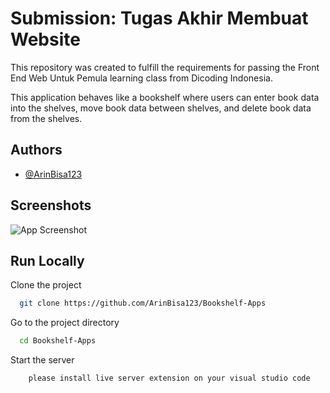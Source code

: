 # Submission: Tugas Akhir Membuat Website

This repository was created to fulfill the requirements for passing the Front End Web Untuk Pemula learning class from Dicoding Indonesia.

This application behaves like a bookshelf where users can enter book data into the shelves, move book data between shelves, and delete book data from the shelves.


## Authors

- [@ArinBisa123](https://www.github.com/ArinBisa123)


## Screenshots

![App Screenshot]()


## Run Locally

Clone the project

```bash
  git clone https://github.com/ArinBisa123/Bookshelf-Apps
```

Go to the project directory

```bash
  cd Bookshelf-Apps
```

Start the server

```bash
    please install live server extension on your visual studio code
```
